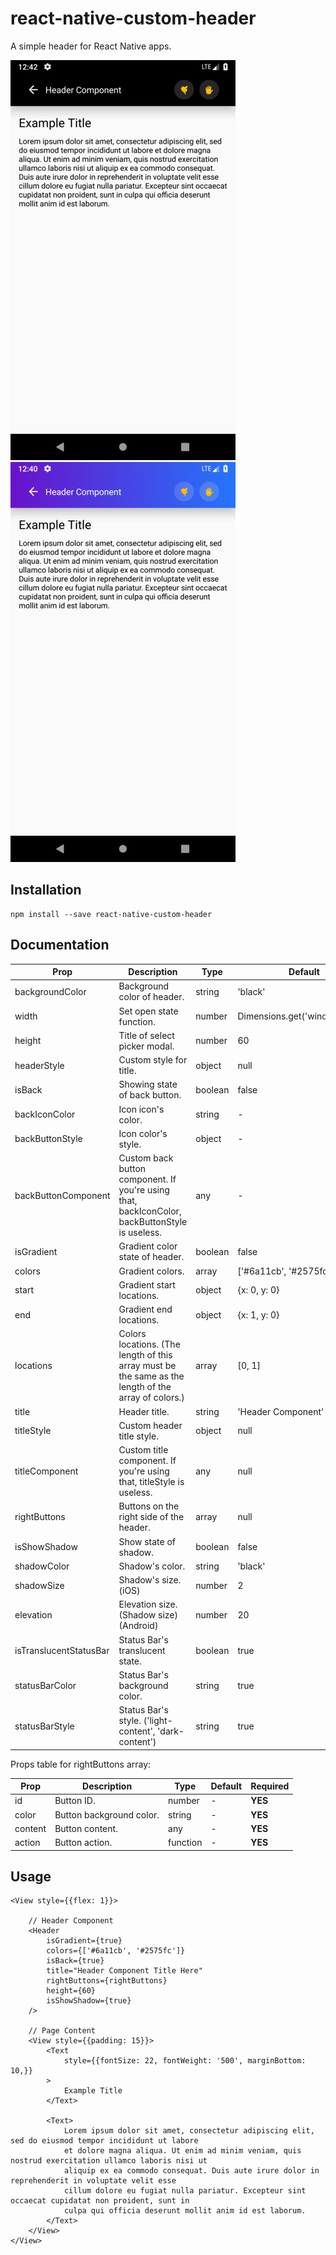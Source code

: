 # react-native-custom-header
A simple header for React Native apps.

![Single Color Header](demo/single_color_header.png)
![Gradient Header](demo/gradient_header.png)


## Installation
```
npm install --save react-native-custom-header
```

## Documentation
| Prop  | Description  | Type  | Default  | Required  |
|---|---|---|---|---|
| backgroundColor | Background color of header. | string | 'black' | **NO** |
| width | Set open state function. | number | Dimensions.get('window').width | **NO** |
| height | Title of select picker modal. | number | 60 | **NO** |
| headerStyle | Custom style for title. | object | null | **NO** |
| isBack | Showing state of back button. | boolean | false | **NO** |
| backIconColor | Icon icon's color. | string | - | **NO** |
| backButtonStyle | Icon color's style. | object | - | **NO** |
| backButtonComponent | Custom back button component. If you're using that, backIconColor, backButtonStyle is useless. | any | - | **NO** |
| isGradient | Gradient color state of header. | boolean | false | **NO** |
| colors | Gradient colors. | array | ['#6a11cb', '#2575fc'] | **NO** |
| start | Gradient start locations. | object | {x: 0, y: 0} | **NO** |
| end | Gradient end locations. | object | {x: 1, y: 0} | **NO** |
| locations | Colors locations. (The length of this array must be the same as the length of the array of colors.) | array | [0, 1] | **NO**  |
| title | Header title. | string | 'Header Component' | **NO** |
| titleStyle | Custom header title style. | object | null | **NO** |
| titleComponent | Custom title component. If you're using that, titleStyle is useless. | any | null | **NO** |
| rightButtons | Buttons on the right side of the header. | array | null | **NO** |
| isShowShadow | Show state of shadow. | boolean | false | **NO** |
| shadowColor | Shadow's color. | string | 'black' | **NO** |
| shadowSize | Shadow's size. (iOS) | number | 2 | **NO** |
| elevation | Elevation size. (Shadow size) (Android) | number | 20 | **NO** |
| isTranslucentStatusBar | Status Bar's translucent state. | boolean | true | **NO** |
| statusBarColor | Status Bar's background color. | string | true | **NO** |
| statusBarStyle | Status Bar's style. ('light-content', 'dark-content') | string | true | **NO** |

Props table for rightButtons array:

| Prop | Description | Type | Default | Required |
|---|---|---|---|---|
| id | Button ID. | number | -  | **YES** |
| color | Button background color.| string | - | **YES** |
| content | Button content. | any | -  | **YES** |
| action | Button action. | function | -  | **YES** |

## Usage
```
<View style={{flex: 1}}>

    // Header Component
    <Header
        isGradient={true}
        colors={['#6a11cb', '#2575fc']}
        isBack={true}
        title="Header Component Title Here"
        rightButtons={rightButtons}
        height={60}
        isShowShadow={true}
    />
    
    // Page Content
    <View style={{padding: 15}}>
        <Text
            style={{fontSize: 22, fontWeight: '500', marginBottom: 10,}}
        >
            Example Title
        </Text>

        <Text>
            Lorem ipsum dolor sit amet, consectetur adipiscing elit, sed do eiusmod tempor incididunt ut labore
            et dolore magna aliqua. Ut enim ad minim veniam, quis nostrud exercitation ullamco laboris nisi ut
            aliquip ex ea commodo consequat. Duis aute irure dolor in reprehenderit in voluptate velit esse
            cillum dolore eu fugiat nulla pariatur. Excepteur sint occaecat cupidatat non proident, sunt in
            culpa qui officia deserunt mollit anim id est laborum.
        </Text>
    </View>
</View>
```
